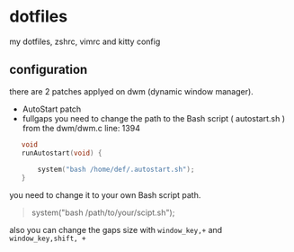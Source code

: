 # dotfiles
my dotfiles, zshrc, vimrc and kitty config

## configuration 
there are 2 patches applyed on dwm (dynamic window manager).
- AutoStart patch
- fullgaps
you need to change the path to the Bash script ( autostart.sh ) from the dwm/dwm.c line: 1394

```c
   void
   runAutostart(void) {
   
       system("bash /home/def/.autostart.sh");
   }
```
you need to change it to your own Bash script path.
> system("bash /path/to/your/scipt.sh");

also you can change the gaps size with `window_key,+` and `window_key,shift, +`
